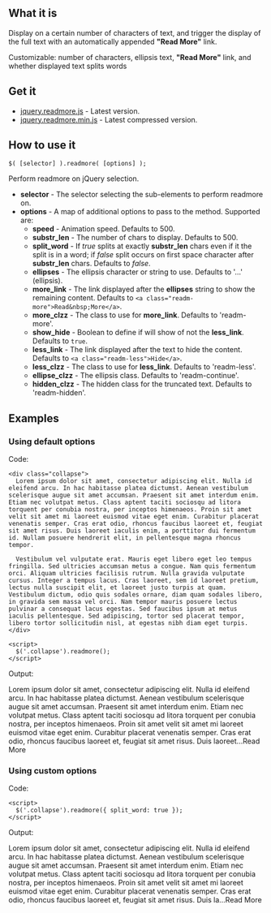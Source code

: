 ## What it is

Display on a certain number of characters of text, and trigger the display of the full text with an automatically appended **"Read More"** link.

Customizable: number of characters, ellipsis text, **"Read More"** link, and whether displayed text splits words

## Get it
* [jquery.readmore.js](https://raw.githubusercontent.com/senhordaluz/jquery-readmore/master/readmore/jquery.readmore.js) - Latest version.
* [jquery.readmore.min.js](https://raw.githubusercontent.com/senhordaluz/jquery-readmore/master/readmore/jquery.readmore.min.js) - Latest compressed version.

## How to use it

```
$( [selector] ).readmore( [options] );
```

Perform readmore on jQuery selection.
* **selector** - The selector selecting the sub-elements to perform readmore on.
* **options** - A map of additional options to pass to the method. Supported are:
    * **speed** - Animation speed. Defaults to 500.
    * **substr_len** - The number of chars to display. Defaults to 500.
    * **split_word** - If *true* splits at exactly **substr_len** chars even if it the split is in a word; if *false* split occurs on first space character after **substr_len** chars. Defaults to *false*.
    * **ellipses** - The ellipsis character or string to use. Defaults to '&#8230;' (ellipsis).
    * **more_link** - The link displayed after the **ellipses** string to show the remaining content. Defaults to `<a class="readm-more">Read&nbsp;More</a>`.
    * **more_clzz** - The class to use for **more_link**. Defaults to 'readm-more'.
    * **show_hide** - Boolean to define if will show of not the **less_link**. Defaults to `true`.
    * **less_link** - The link displayed after the text to hide the content. Defaults to `<a class="readm-less">Hide</a>`.
    * **less_clzz** - The class to use for **less_link**. Defaults to 'readm-less'.
    * **ellipse_clzz** - The ellipsis class. Defaults to 'readm-continue'.
    * **hidden_clzz** - The hidden class for the truncated text. Defaults to 'readm-hidden'.

## Examples

### Using default options

Code:

```
<div class="collapse">
  Lorem ipsum dolor sit amet, consectetur adipiscing elit. Nulla id eleifend arcu. In hac habitasse platea dictumst. Aenean vestibulum scelerisque augue sit amet accumsan. Praesent sit amet interdum enim. Etiam nec volutpat metus. Class aptent taciti sociosqu ad litora torquent per conubia nostra, per inceptos himenaeos. Proin sit amet velit sit amet mi laoreet euismod vitae eget enim. Curabitur placerat venenatis semper. Cras erat odio, rhoncus faucibus laoreet et, feugiat sit amet risus. Duis laoreet iaculis enim, a porttitor dui fermentum id. Nullam posuere hendrerit elit, in pellentesque magna rhoncus tempor.

  Vestibulum vel vulputate erat. Mauris eget libero eget leo tempus fringilla. Sed ultricies accumsan metus a congue. Nam quis fermentum orci. Aliquam ultricies facilisis rutrum. Nulla gravida vulputate cursus. Integer a tempus lacus. Cras laoreet, sem id laoreet pretium, lectus nulla suscipit elit, et laoreet justo turpis at quam. Vestibulum dictum, odio quis sodales ornare, diam quam sodales libero, in gravida sem massa vel orci. Nam tempor mauris posuere lectus pulvinar a consequat lacus egestas. Sed faucibus ipsum at metus iaculis pellentesque. Sed adipiscing, tortor sed placerat tempor, libero tortor sollicitudin nisl, at egestas nibh diam eget turpis.
</div>

<script>
  $('.collapse').readmore();
</script>
```

Output:

Lorem ipsum dolor sit amet, consectetur adipiscing elit. Nulla id eleifend arcu. In hac habitasse platea dictumst. Aenean vestibulum scelerisque augue sit amet accumsan. Praesent sit amet interdum enim. Etiam nec volutpat metus. Class aptent taciti sociosqu ad litora torquent per conubia nostra, per inceptos himenaeos. Proin sit amet velit sit amet mi laoreet euismod vitae eget enim. Curabitur placerat venenatis semper. Cras erat odio, rhoncus faucibus laoreet et, feugiat sit amet risus. Duis laoreet...Read More 

### Using custom options

Code:

```
<script>
  $('.collapse').readmore({ split_word: true });
</script>
```

Output:

Lorem ipsum dolor sit amet, consectetur adipiscing elit. Nulla id eleifend arcu. In hac habitasse platea dictumst. Aenean vestibulum scelerisque augue sit amet accumsan. Praesent sit amet interdum enim. Etiam nec volutpat metus. Class aptent taciti sociosqu ad litora torquent per conubia nostra, per inceptos himenaeos. Proin sit amet velit sit amet mi laoreet euismod vitae eget enim. Curabitur placerat venenatis semper. Cras erat odio, rhoncus faucibus laoreet et, feugiat sit amet risus. Duis la...Read More 